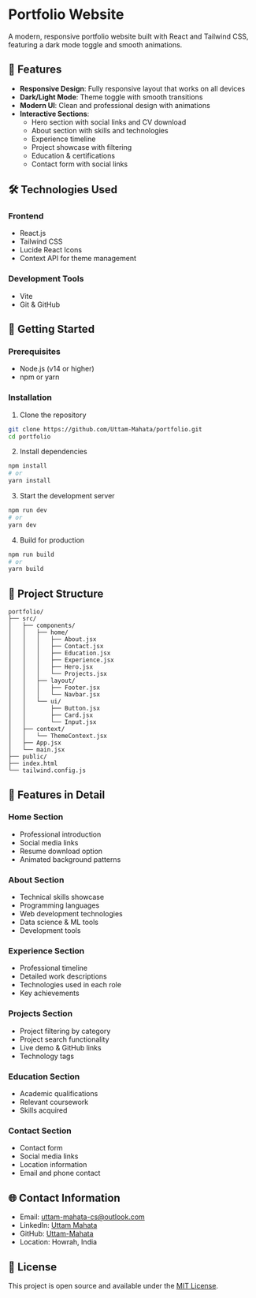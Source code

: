 # Portfolio Website

A modern, responsive portfolio website built with React and Tailwind CSS, featuring a dark mode toggle and smooth animations.

## 🌟 Features

- **Responsive Design**: Fully responsive layout that works on all devices
- **Dark/Light Mode**: Theme toggle with smooth transitions
- **Modern UI**: Clean and professional design with animations
- **Interactive Sections**:
  - Hero section with social links and CV download
  - About section with skills and technologies
  - Experience timeline
  - Project showcase with filtering
  - Education & certifications
  - Contact form with social links

## 🛠️ Technologies Used

### Frontend
- React.js
- Tailwind CSS
- Lucide React Icons
- Context API for theme management

### Development Tools
- Vite
- Git & GitHub

## 🚀 Getting Started

### Prerequisites
- Node.js (v14 or higher)
- npm or yarn

### Installation

1. Clone the repository
```bash
git clone https://github.com/Uttam-Mahata/portfolio.git
cd portfolio
```

2. Install dependencies
```bash
npm install
# or
yarn install
```

3. Start the development server
```bash
npm run dev
# or
yarn dev
```

4. Build for production
```bash
npm run build
# or
yarn build
```

## 📂 Project Structure

```
portfolio/
├── src/
│   ├── components/
│   │   ├── home/
│   │   │   ├── About.jsx
│   │   │   ├── Contact.jsx
│   │   │   ├── Education.jsx
│   │   │   ├── Experience.jsx
│   │   │   ├── Hero.jsx
│   │   │   └── Projects.jsx
│   │   ├── layout/
│   │   │   ├── Footer.jsx
│   │   │   └── Navbar.jsx
│   │   └── ui/
│   │       ├── Button.jsx
│   │       ├── Card.jsx
│   │       └── Input.jsx
│   ├── context/
│   │   └── ThemeContext.jsx
│   ├── App.jsx
│   └── main.jsx
├── public/
├── index.html
└── tailwind.config.js
```

## 🎨 Features in Detail

### Home Section
- Professional introduction
- Social media links
- Resume download option
- Animated background patterns

### About Section
- Technical skills showcase
- Programming languages
- Web development technologies
- Data science & ML tools
- Development tools

### Experience Section
- Professional timeline
- Detailed work descriptions
- Technologies used in each role
- Key achievements

### Projects Section
- Project filtering by category
- Project search functionality
- Live demo & GitHub links
- Technology tags

### Education Section
- Academic qualifications
- Relevant coursework
- Skills acquired

### Contact Section
- Contact form
- Social media links
- Location information
- Email and phone contact

## 🌐 Contact Information

- Email: uttam-mahata-cs@outlook.com
- LinkedIn: [Uttam Mahata](https://www.linkedin.com/in/uttam-mahata-4b0364259/)
- GitHub: [Uttam-Mahata](https://github.com/Uttam-Mahata)
- Location: Howrah, India

## 📄 License

This project is open source and available under the [MIT License](LICENSE).
